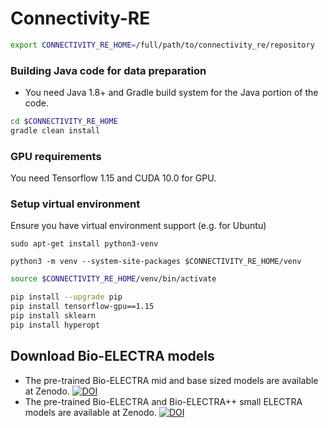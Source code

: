 # Connectivity-RE

```bash
export CONNECTIVITY_RE_HOME=/full/path/to/connectivity_re/repository
```

### Building Java code for data preparation
* You need Java 1.8+ and Gradle build system for the Java portion of the code.

```bash
cd $CONNECTIVITY_RE_HOME
gradle clean install
```

### GPU requirements
You need Tensorflow 1.15 and CUDA 10.0 for GPU.


### Setup virtual environment

Ensure you have virtual environment support (e.g. for Ubuntu)
```
sudo apt-get install python3-venv
```

```
python3 -m venv --system-site-packages $CONNECTIVITY_RE_HOME/venv
```

```bash
source $CONNECTIVITY_RE_HOME/venv/bin/activate

pip install --upgrade pip
pip install tensorflow-gpu==1.15
pip install sklearn
pip install hyperopt

```


## Download Bio-ELECTRA models

* The pre-trained Bio-ELECTRA mid and base sized models are available at Zenodo. [![DOI](https://zenodo.org/badge/DOI/10.5281/zenodo.4699034.svg)](https://doi.org/10.5281/zenodo.4699034)
* The pre-trained Bio-ELECTRA and Bio-ELECTRA++ small ELECTRA models are available at Zenodo. [![DOI](https://zenodo.org/badge/DOI/10.5281/zenodo.3971235.svg)](https://doi.org/10.5281/zenodo.3971235)

